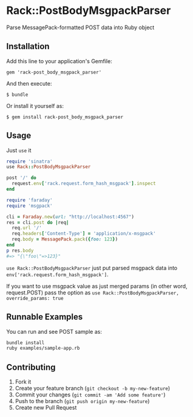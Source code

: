 # Rack::PostBodyMsgpackParser

Parse MessagePack-formatted POST data into Ruby object

## Installation

Add this line to your application's Gemfile:

    gem 'rack-post_body_msgpack_parser'

And then execute:

    $ bundle

Or install it yourself as:

    $ gem install rack-post_body_msgpack_parser

## Usage

Just `use` it

```ruby
require 'sinatra'
use Rack::PostBodyMsgpackParser

post '/' do
  request.env['rack.request.form_hash_msgpack'].inspect
end
```

```ruby
require 'faraday'
require 'msgpack'

cli = Faraday.new(url: "http://localhost:4567")
res = cli.post do |req|
  req.url '/'
  req.headers['Content-Type'] = 'application/x-msgpack'
  req.body = MessagePack.pack({foo: 123})
end
p res.body
#=> "{\"foo\"=>123}"
```

`use Rack::PostBodyMsgpackParser` just put parsed msgpack data
into `env['rack.request.form_hash_msgpack']`.

If you want to use msgpack value as just merged params (in other word, request.POST)
pass the option as `use Rack::PostBodyMsgpackParser, override_params: true`

## Runnable Examples

You can run and see POST sample as:

```bash
bundle install
ruby examples/sample-app.rb
```

## Contributing

1. Fork it
2. Create your feature branch (`git checkout -b my-new-feature`)
3. Commit your changes (`git commit -am 'Add some feature'`)
4. Push to the branch (`git push origin my-new-feature`)
5. Create new Pull Request
